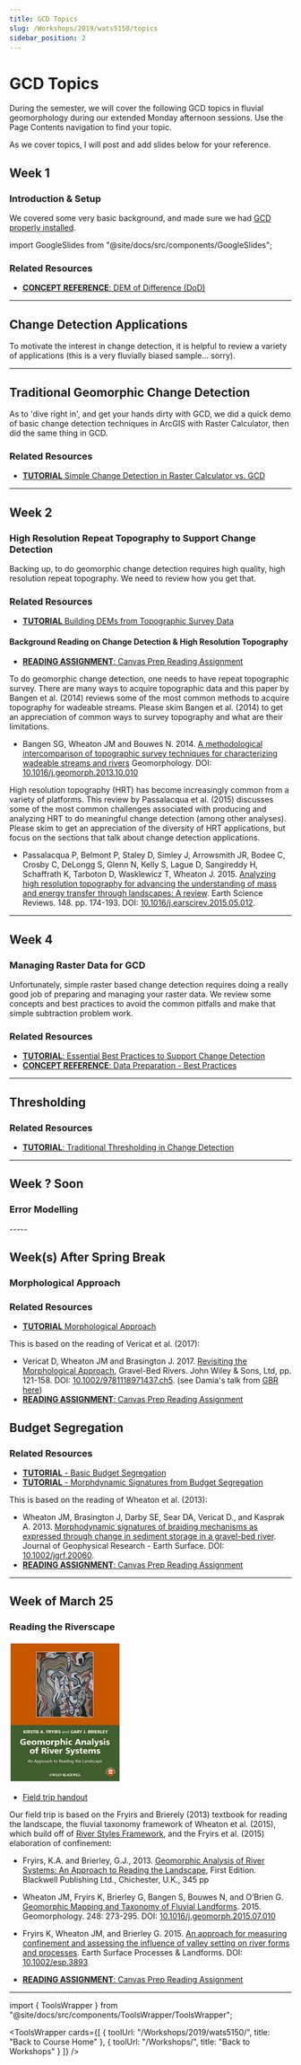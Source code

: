 ```yaml
---
title: GCD Topics
slug: /Workshops/2019/wats5150/topics
sidebar_position: 2
---
```


# GCD Topics


During the semester, we will cover the following GCD topics in fluvial geomorphology during our extended Monday afternoon sessions. Use the Page Contents navigation to find your topic.

As we cover topics, I will post and add slides below for your reference.


## Week 1
### Introduction & Setup

We covered some very basic background, and made sure we had [GCD properly installed](/Download/install).

import GoogleSlides from "@site/docs/src/components/GoogleSlides";

<GoogleSlides src="https://docs.google.com/presentation/d/e/2PACX-1vRtePz767JoiprO5s7Y-Y62nNq19ZtBfYuTmHpcBXnBeiesobpXS4VlwJQuL8G4nbYRoGagzqmUnY8p/embed?start=false&loop=false&delayms=3000" title="Introduction & Setup Slides" />


### Related Resources

- [**CONCEPT REFERENCE**: DEM of Difference (DoD)](/Concepts/dod)

-----


## Change Detection Applications

To motivate the interest in change detection, it is helpful to review a variety of applications (this is a very fluvially biased sample... sorry).

<GoogleSlides src="https://docs.google.com/presentation/d/e/2PACX-1vRclLYWDizQsMj-96AFMFE3FQVmbsNyD5W0IrwXLMO49VKwyNoVWLJAThJ4p2kHHdTEaQfeMFHAfwXK/embed?start=false&loop=false&delayms=3000" title="Change Detection Applications Slides" />


-----


## Traditional Geomorphic Change Detection

As to 'dive right in', and get your hands dirty with GCD, we did a quick demo of basic change detection techniques in ArcGIS with Raster Calculator, then did the same thing in GCD.

<GoogleSlides src="https://docs.google.com/presentation/d/e/2PACX-1vQ2Q60S_nR7e6KDSPpAMtlFu9VF3gbFKiYXA9Sfbpj1A3-XFj0lnoNGGvYMPuBrbN7AkVo_VJDtFFD3/embed?start=false&loop=false&delayms=3000" title="Traditional Geomorphic Change Detection Slides" />


### Related Resources

- [**TUTORIAL** Simple Change Detection in Raster Calculator vs. GCD](/Tutorials/ChangeDetection/GCD_Simple-DoD)

----

## Week 2

### High Resolution Repeat Topography to Support Change Detection

Backing up, to do geomorphic change detection requires high quality, high resolution repeat topography. We need to review how you get that.

<GoogleSlides src="https://docs.google.com/presentation/d/e/2PACX-1vQGSNQ3pGAiI1yxzS3_BdZZEIIK30jhtQquuOXTHX6HfIp-Z-ySqAFm_iruHXJ-alMu51sQEuJFwJq-/embed?start=false&loop=false&delayms=3000" title="High Resolution Repeat Topography Slides" />


### Related Resources

- [**TUTORIAL** Building DEMs from Topographic Survey Data](/Tutorials/Building_DEMs/building-dems)

<GoogleSlides src="https://docs.google.com/presentation/d/e/2PACX-1vTso96X4e_DmjjslEcJKNDsQ5cG9qcrZebShuekKqG8eJTORaFzSTQ6ZHVFDzJaupbslVCF1hCfje7d/embed?start=false&loop=false&delayms=3000" title="Building DEMs from Topographic Survey Data Slides" />



#### Background Reading on Change Detection & High Resolution Topography

- [**READING ASSIGNMENT**: Canvas Prep Reading Assignment](https://usu.instructure.com/courses/532404/assignments/2616300)

To do geomorphic change detection, one needs to have repeat topographic survey. There are many ways to acquire topographic data and this paper by Bangen et al. (2014) reviews some of the most common methods to acquire topography for wadeable streams. Please skim Bangen et al. (2014) to get an appreciation of common ways to survey topography and what are their limitations.

- Bangen SG, Wheaton JM and Bouwes N. 2014. [A methodological intercomparison of topographic survey techniques for characterizing wadeable streams and rivers](https://www.researchgate.net/publication/260043955_A_methodological_intercomparison_of_topographic_survey_techniques_for_characterizing_wadeable_streams_and_rivers)  Geomorphology. DOI: [10.1016/j.geomorph.2013.10.010](http://dx.doi.org/10.1016/j.geomorph.2013.10.010)

High resolution topography (HRT) has become increasingly common from a variety of platforms. This review by Passalacqua et al. (2015) discusses some of the most common challenges associated with producing and analyzing HRT to do meaningful change detection (among other analyses). Please skim to get an appreciation of the diversity of HRT applications, but focus on the sections that talk about change detection applications.

- Passalacqua P, Belmont P, Staley D, Simley J, Arrowsmith JR, Bodee C, Crosby C, DeLongg S, Glenn N, Kelly S, Lague D, Sangireddy H, Schaffrath K, Tarboton D, Wasklewicz T, Wheaton J. 2015. [Analyzing high resolution topography for advancing the understanding of mass and energy transfer through landscapes: A review](https://www.researchgate.net/publication/277477904_Analyzing_high_resolution_topography_for_advancing_the_understanding_of_mass_and_energy_transfer_through_landscapes_A_review). Earth Science Reviews. 148. pp. 174-193. DOI: [10.1016/j.earscirev.2015.05.012](http://dx.doi.org/10.1016/j.earscirev.2015.05.012).

-----

## Week 4

### Managing Raster Data for GCD

Unfortunately, simple raster based change detection requires doing a really good job of preparing and managing your raster data. We review some concepts and best practices to avoid the common pitfalls and make that simple subtraction problem work.

<GoogleSlides src="https://docs.google.com/presentation/d/e/2PACX-1vRsx-80zgEMSGKnJAgy1sZ0kQJ8QpxzhzAUE3fXIMI8TzzBrOEEwcU-wrQuOuSKBCysSI2rKEfgcs2m/embed?start=false&loop=false&delayms=3000" title="Managing Raster Data for GCD Slides" />


### Related Resources

- [**TUTORIAL**: Essential Best Practices to Support Change Detection](/Tutorials/Building_DEMs/Building_DEMs/bestpractices)
- [**CONCEPT REFERENCE**: Data Preparation - Best Practices](/Concepts/data-preparation---best-practices/)

----

## Thresholding

<GoogleSlides src="https://docs.google.com/presentation/d/e/2PACX-1vR54tDap2YGjboBidC98K9vvWtyZOjWFWZt7H2RY9ObR0xZJ2CxuV3hZPhbpgD_suc1UwNKRMn6J6Is/embed?start=false&loop=false&delayms=3000" title="Thresholding Slides" />


### Related Resources
- [**TUTORIAL**: Traditional Thresholding in Change Detection](/Tutorials/Building_DEMs/ChangeDetection/DoD-thresholding)

-----

## Week ? Soon

### Error Modelling

<GoogleSlides src="https://docs.google.com/presentation/d/e/2PACX-1vTicgovBn4WPFYjbSR9Vkc45-mqERhksEK5z9X8pKA-iFXBFH5UxEn72eQm33LzR4nAckyyEwi1ZiC-/embed?start=false&loop=false&delayms=3000" title="Error Modelling Slides" />
-----

## Week(s) After Spring Break
### Morphological Approach

<GoogleSlides src="https://docs.google.com/presentation/d/e/2PACX-1vT0mY9M9tFLL0VdQU3P1WRJ4VTJtax-TwvMkhjWALwT5uCSkotja36OgC0EAIcmkZDyNWNtHB9ROG4D/embed?start=false&loop=false&delayms=3000" title="Morphological Approach Slides" />

### Related Resources
- [**TUTORIAL** Morphological Approach](/Tutorials/GeomorphicInterpretation/morphological-approach)

This is based on the reading of Vericat et al. (2017):
- Vericat D, Wheaton JM and Brasington J. 2017. [Revisiting the Morphological Approach](https://www.researchgate.net/publication/316997409_5_Revisiting_the_Morphological_Approach_Opportunities_and_Challenges_with_Repeat_High-Resolution_Topography), Gravel-Bed Rivers. John Wiley & Sons, Ltd, pp. 121-158. DOI: [10.1002/9781118971437.ch5](http://dx.doi.org/10.1002/9781118971437.ch5). (see Damia's talk from [GBR here](https://www.youtube.com/watch?v=JPuxqrXStNM))
- [**READING ASSIGNMENT**: Canvas Prep Reading Assignment](https://usu.instructure.com/courses/532404/assignments/2616298)


## Budget Segregation
<GoogleSlides src="https://docs.google.com/presentation/d/e/2PACX-1vQ730SFqqmUorMxH1JU5qjquiuZh3zJ8yYCn6AjDhayBASIcQuOmyS7N5ByqoEJIf_lEOwMjYtQhj39/embed?start=false&loop=false&delayms=3000" title="Budget Segregation Slides" />

### Related Resources
- [**TUTORIAL** - Basic Budget Segregation](/Tutorials/GeomorphicInterpretation/simple-budget-segregation)
- [**TUTORIAL** - Morphdynamic Signatures from Budget Segregation](/Tutorials/GeomorphicInterpretation/morphodynamic-signatures-from-budget-segeregation)

This is based on the reading of Wheaton et al. (2013):
- Wheaton JM, Brasington J, Darby SE, Sear DA, Vericat D., and Kasprak A. 2013. [Morphodynamic signatures of braiding mechanisms as expressed through change in sediment storage in a gravel-bed river](https://www.researchgate.net/publication/242653748_Morphodynamic_signatures_of_braiding_mechanisms_as_expressed_through_change_in_sediment_storage_in_a_gravel-bed_river). Journal of Geophysical Research - Earth Surface. DOI: [10.1002/jgrf.20060](http://dx.doi.org/10.1002/jgrf.20060).
- [**READING ASSIGNMENT**: Canvas Prep Reading Assignment](https://usu.instructure.com/courses/532404/assignments/2616294)

 
-----

## Week of March 25
### Reading the Riverscape

[![Geomorphic Analysis of River Systems](../../../../static/img/workshops/GeomorphicAnalysis.png)](https://onlinelibrary.wiley.com/doi/book/10.1002/9781118305454)

- [Field trip handout](https://s3-us-west-2.amazonaws.com/etalweb.joewheaton.org/Courses/WATS4950/2019/Week9_WATS_4950_FluvialTaxonomy_FieldTrip_2019.pdf)

Our field trip is based on the Fryirs and Brierely (2013) textbook for reading the landscape, the fluvial taxonomy framework of Wheaton et al. (2015), which build off of [River Styles Framework](http://riverstyles.com), and the Fryirs et al. (2015) elaboration of confinement:

- Fryirs, K.A. and Brierley, G.J., 2013. [Geomorphic Analysis of River Systems: An Approach to Reading the Landscape](https://onlinelibrary.wiley.com/doi/book/10.1002/9781118305454), First Edition. Blackwell Publishing Ltd., Chichester, U.K., 345 pp
- Wheaton JM, Fryirs K, Brierley G, Bangen S, Bouwes N, and O’Brien G. [Geomorphic Mapping and Taxonomy of Fluvial Landforms](https://www.researchgate.net/publication/281321324_Geomorphic_Mapping_and_Taxonomy_of_Fluvial_Landforms). 2015. Geomorphology. 248: 273-295. DOI: [10.1016/j.geomorph.2015.07.010](http://dx.doi.org/10.1016/j.geomorph.2015.07.010)
- Fryirs K, Wheaton JM, and Brierley G. 2015.  [An approach for measuring confinement and assessing the influence of valley setting on river forms and processes](https://www.researchgate.net/publication/287108944_An_approach_for_measuring_confinement_and_assessing_the_influence_of_valley_setting_on_river_forms_and_processes). Earth Surface Processes & Landforms. DOI: [10.1002/esp.3893](http://dx.doi.org/10.1002/esp.3893)

- [**READING ASSIGNMENT**: Canvas Prep Reading Assignment](https://usu.instructure.com/courses/532404/assignments/2652920)



------

import { ToolsWrapper } from "@site/docs/src/components/ToolsWrapper/ToolsWrapper";

<ToolsWrapper
  cards={[
	{
	  toolUrl: "/Workshops/2019/wats5150/",
	  title: "Back to Course Home"
	},
	{
	  toolUrl: "/Workshops/",
	  title: "Back to Workshops"
	}
  ]}
/>
